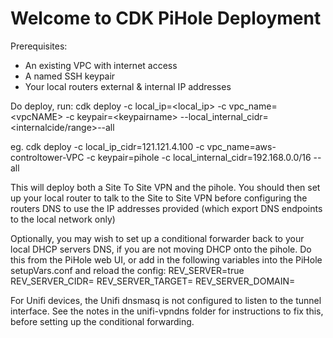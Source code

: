 # Welcome to CDK PiHole Deployment

Prerequisites:
* An existing VPC with internet access
* A named SSH keypair
* Your local routers external & internal IP addresses 

Do deploy, run:
cdk deploy -c local_ip=\<local_ip\> -c vpc_name=\<vpcNAME\> -c keypair=\<keypairname\> --local_internal_cidr=<internalcide/range>--all

eg.
cdk deploy -c local_ip_cidr=121.121.4.100 -c vpc_name=aws-controltower-VPC -c keypair=pihole -c local_internal_cidr=192.168.0.0/16 --all

This will deploy both a Site To Site VPN and the pihole.
You should then set up your local router to talk to the Site to Site VPN before configuring the routers DNS to use the IP addresses provided (which export DNS endpoints to the local network only)

Optionally, you may wish to set up a conditional forwarder back to your local DHCP servers DNS, if you are not moving DHCP onto the pihole.
Do this from the PiHole web UI, or add in the following variables into the PiHole setupVars.conf and reload the config:
REV_SERVER=true
REV_SERVER_CIDR=
REV_SERVER_TARGET=
REV_SERVER_DOMAIN=

For Unifi devices, the Unifi dnsmasq is not configured to listen to the tunnel interface.  See the notes in the unifi-vpndns folder for instructions to fix this, before setting up the conditional forwarding.
